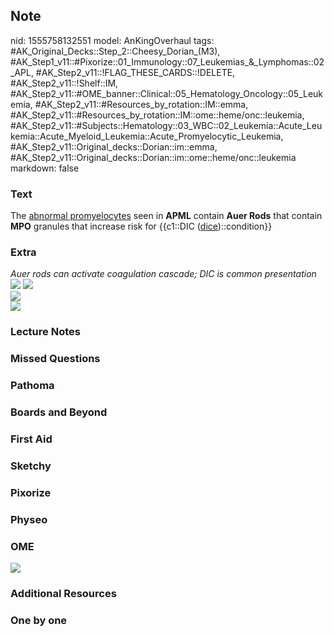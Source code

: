 ## Note
nid: 1555758132551
model: AnKingOverhaul
tags: #AK_Original_Decks::Step_2::Cheesy_Dorian_(M3), #AK_Step1_v11::#Pixorize::01_Immunology::07_Leukemias_&_Lymphomas::02_APL, #AK_Step2_v11::!FLAG_THESE_CARDS::!DELETE, #AK_Step2_v11::!Shelf::IM, #AK_Step2_v11::#OME_banner::Clinical::05_Hematology_Oncology::05_Leukemia, #AK_Step2_v11::#Resources_by_rotation::IM::emma, #AK_Step2_v11::#Resources_by_rotation::IM::ome::heme/onc::leukemia, #AK_Step2_v11::#Subjects::Hematology::03_WBC::02_Leukemia::Acute_Leukemia::Acute_Myeloid_Leukemia::Acute_Promyelocytic_Leukemia, #AK_Step2_v11::Original_decks::Dorian::im::emma, #AK_Step2_v11::Original_decks::Dorian::im::ome::heme/onc::leukemia
markdown: false

### Text
The <u>abnormal promyelocytes</u> seen in <b>APML</b> contain
<b>Auer Rods</b> that contain <b>MPO</b> granules that increase
risk for {{c1::DIC (<u>dice</u>)::condition}}

### Extra
<div>
  <div>
    <i>Auer rods can activate coagulation cascade; DIC is common
    presentation</i>
  </div>
  <div></div>
  <div>
    <div style="display: inline !important;">
      <div style="display: inline !important;">
        <div style="display: inline !important;">
          <i><img src="paste-5082209031553025.jpg"></i>
        </div>
      </div>
    </div><i><img src="paste-5108180698791937.jpg"></i>
  </div><i><img src="paste-5082539744034817.jpg"></i>
  <div>
    <i><img src="paste-4816788642594817.jpg"></i>
  </div>
</div>

### Lecture Notes


### Missed Questions


### Pathoma


### Boards and Beyond


### First Aid


### Sketchy


### Pixorize


### Physeo


### OME
<div class="ome-widget">
  <a href=
  "https://onlinemeded.org/spa/hematology-oncology/leukemia/acquire?ref=anki">
  <img src="_OME_AnkiFlashcards_Lesson_3.png"></a>
</div>

### Additional Resources


### One by one

